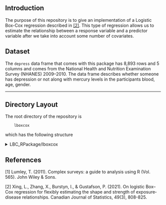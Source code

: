 ## Introduction
The purpose of this repository is to give an implementation of a Logistic Box-Cox regression described in [[2]](#2).
This type of regression allows us to estimate the relationship between a response variable and a predictor variable after we take into account some number of covariates.

## Dataset
The `depress` data frame that comes with this package has 8,893 rows and 5 columns and comes from the National Health and Nutrition Examination Survey (NHANES) 2009–2010. The data frame describes whether someone has depression or not along with mercury levels in the participants blood, age, gender.

---
## Directory Layout

The root directory of the repository is
~~~
	lboxcox
~~~

which has the following structure

<details><summary>LBC_RPackage/lboxcox</summary>
	
	lboxcox/
	├── data
	│   └── depress.rda
	├── DESCRIPTION
	├── lboxcox.Rproj
	├── man  # folder containing auto generated documentation
	├── NAMESPACE
	├── R
	│   ├── depress.R  # contains documentaiton for depress.rda
	│   ├── lboxcox.R  # main file containing training algorithm
	│   ├── LogLikeFun.R  # function for calculating log-likelihood of box-cox model
	│   ├── ScoreFun.R  # calculates jacobian of log-likelihood
	│   ├── SvyglmTrain.R  # calculates svyglm model. Used for calculating initial values
	│   └── Utilities.R  # various unused yet interesting functions
	└── vignettes
	    └── lboxcox_train.Rmd
</details>

## References
<a id="1">[1]</a>
Lumley, T. (2011). Complex surveys: a guide to analysis using R (Vol. 565). John Wiley & Sons.

<a id="2">[2]</a>
Xing, L., Zhang, X., Burstyn, I., & Gustafson, P. (2021). On logistic Box–Cox regression for flexibly estimating the shape and strength of exposure‐disease relationships. Canadian Journal of Statistics, 49(3), 808-825.
